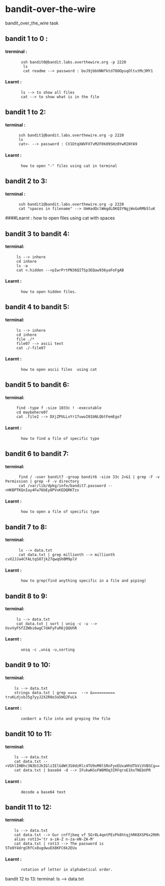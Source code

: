 # bandit-over-the-wire

bandit_over_the_wire task

## bandit 1 to 0 :
#### trerminal : 
           ssh bandit0@bandit.labs.overthewire.org -p 2220  
            ls
            cat readme --> password : boJ9jbbUNNfktd78OOpsqOltutMc3MY1
#### Learnt :
           ls --> to show all files 
           cat --> to show what is in the file


## bandit 1 to 2:
#### terminal :      
          ssh bandit1@bandit.labs.overthewire.org -p 2220  
          ls
          cat<- --> password : CV1DtqXWVFXTvM2F0k09SHz0YwRINYA9
#### Learnt :
           how to open "-" files using cat in terminal


## bandit 2 to 3:
#### terminal :
          ssh bandit1@bandit.labs.overthewire.org -p 2220
          cat "spaces in filename" --> UmHadQclWmgdLOKQ3YNgjWxGoRMb5luK
####Learnt :
           how to open files using cat with spaces


## bandit 3 to bandit 4:
#### terminal:
         ls --> inhere
         cd inhere
         ls -a  
         cat <.hidden -->pIwrPrtPN36QITSp3EQaw936yaFoFgAB
#### Learnt : 
           how to open hidden files.


## bandit 4 to bandit 5:
#### terminal:
         ls --> inhere
         cd inhere
         file ./*
         file07 --> ascii text
         cat ./-file07
#### Learnt : 
           how to open ascii files  using cat


## bandit 5 to bandit 6:
#### terminal:
         find -type f -size 1033c ! -executable
         cd maybehere07
         cat .file2 --> DXjZPULLxYr17uwoI01bNLQbtFemEgo7
#### Learnt :
           how to find a file of specific type


## bandit 6 to bandit 7:
#### terminal:
          find / -user bandit7 -group bandit6 -size 33c 2>&1 | grep -F -v Permission | grep -F -v directory
          cat /var/lib/dpkg/info/bandit7.password -->HKBPTKQnIay4Fw76bEy8PVxKEDQRKTzs
#### Learnt :
           how to open a file of specific type


## bandit 7 to 8:
#### terminal:
          ls --> data.txt
          cat data.txt | grep millionth --> millionth cvX2JJa4CFALtqS87jk27qwqGhBM9plV
#### Learnt :
           how to grep(find anything specific in a file and piping)


## bandit 8 to 9:
#### terminal:
         ls --> data.txt
         cat data.txt | sort | uniq -c -u -->  UsvVyFSfZZWbi6wgC7dAFyFuR6jQQUhR
#### Learnt : 
           uniq -c ,uniq -u,sorting


## bandit 9 to 10:
#### terminal:
        ls --> data.txt
        strings data.txt | grep ====  --> &========== truKLdjsbJ5g7yyJ2X2R0o3a5HQJFuLk
#### Learnt : 
           conbert a file into and greping the file


## bandit 10 to 11:
#### terminal:
        ls --> data.txt
        cat data.txt -->VGhlIHBhc3N3b3JkIGlzIElGdWt3S0dzRlc4TU9xM0lSRnFyeEUxaHhUTkViVVBSCg==
        cat data.txt | base64 -d --> IFukwKGsFW8MOq3IRFqrxE1hxTNEbUPR
#### Learnt :
           decode a base64 text


## bandit 11 to 12:
#### terminal:
        ls --> data.txt
        cat data.txt --> Gur cnffjbeq vf 5Gr8L4qetPEsPk8htqjhRK8XSP6x2RHh
        alias rot13='tr a-zA-Z n-za-mN-ZA-M'
        cat data.txt | rot13 --> The password is 5Te8Y4drgCRfCx8ugdwuEX8KFC6k2EUu
#### Learnt : 
           rotation of letter in alphabetical order.


bandit 12 to 13:
terminal:
        ls --> data.txt
         



























            
